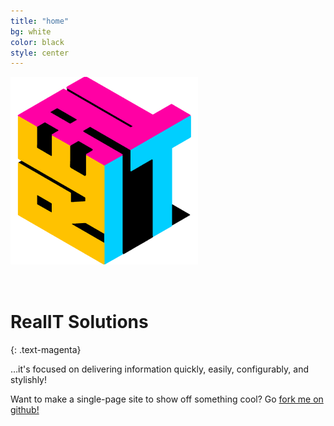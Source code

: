 ```yaml
---
title: "home"
bg: white
color: black
style: center
---
```


<span class="fa-stack subtlecircle" style="font-size:150px;">
  <img src="img/intro.png" class="fa-stack-1x">
</span>

# **RealIT Solutions**
{: .text-magenta}


…it's focused on delivering information quickly, easily, configurably, and stylishly!

Want to make a single-page site to show off something cool? Go [fork me on github!](https://github.com/t413/SinglePaged)
